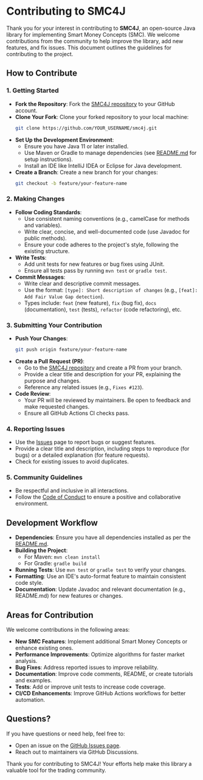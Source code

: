 # Contributing to SMC4J

Thank you for your interest in contributing to **SMC4J**, an open-source Java library for implementing Smart Money Concepts (SMC). We welcome contributions from the community to help improve the library, add new features, and fix issues. This document outlines the guidelines for contributing to the project.

## How to Contribute

### 1. Getting Started
- **Fork the Repository**: Fork the [SMC4J repository](https://github.com/smc4j/smc4j) to your GitHub account.
- **Clone Your Fork**: Clone your forked repository to your local machine:
  ```bash
  git clone https://github.com/YOUR_USERNAME/smc4j.git
  ```
- **Set Up the Development Environment**:
    - Ensure you have Java 11 or later installed.
    - Use Maven or Gradle to manage dependencies (see [README.md](README.md) for setup instructions).
    - Install an IDE like IntelliJ IDEA or Eclipse for Java development.
- **Create a Branch**: Create a new branch for your changes:
  ```bash
  git checkout -b feature/your-feature-name
  ```

### 2. Making Changes
- **Follow Coding Standards**:
    - Use consistent naming conventions (e.g., camelCase for methods and variables).
    - Write clear, concise, and well-documented code (use Javadoc for public methods).
    - Ensure your code adheres to the project's style, following the existing structure.
- **Write Tests**:
    - Add unit tests for new features or bug fixes using JUnit.
    - Ensure all tests pass by running `mvn test` or `gradle test`.
- **Commit Messages**:
    - Write clear and descriptive commit messages.
    - Use the format: `[type]: Short description of changes` (e.g., `[feat]: Add Fair Value Gap detection`).
    - Types include: `feat` (new feature), `fix` (bug fix), `docs` (documentation), `test` (tests), `refactor` (code refactoring), etc.

### 3. Submitting Your Contribution
- **Push Your Changes**:
  ```bash
  git push origin feature/your-feature-name
  ```
- **Create a Pull Request (PR)**:
    - Go to the [SMC4J repository](https://github.com/smc4j/smc4j) and create a PR from your branch.
    - Provide a clear title and description for your PR, explaining the purpose and changes.
    - Reference any related issues (e.g., `Fixes #123`).
- **Code Review**:
    - Your PR will be reviewed by maintainers. Be open to feedback and make requested changes.
    - Ensure all GitHub Actions CI checks pass.

### 4. Reporting Issues
- Use the [Issues](https://github.com/smc4j/smc4j/issues) page to report bugs or suggest features.
- Provide a clear title and description, including steps to reproduce (for bugs) or a detailed explanation (for feature requests).
- Check for existing issues to avoid duplicates.

### 5. Community Guidelines
- Be respectful and inclusive in all interactions.
- Follow the [Code of Conduct](CODE_OF_CONDUCT.md) to ensure a positive and collaborative environment.

## Development Workflow
- **Dependencies**: Ensure you have all dependencies installed as per the [README.md](README.md).
- **Building the Project**:
    - For Maven: `mvn clean install`
    - For Gradle: `gradle build`
- **Running Tests**: Use `mvn test` or `gradle test` to verify your changes.
- **Formatting**: Use an IDE's auto-format feature to maintain consistent code style.
- **Documentation**: Update Javadoc and relevant documentation (e.g., README.md) for new features or changes.

## Areas for Contribution
We welcome contributions in the following areas:
- **New SMC Features**: Implement additional Smart Money Concepts or enhance existing ones.
- **Performance Improvements**: Optimize algorithms for faster market analysis.
- **Bug Fixes**: Address reported issues to improve reliability.
- **Documentation**: Improve code comments, README, or create tutorials and examples.
- **Tests**: Add or improve unit tests to increase code coverage.
- **CI/CD Enhancements**: Improve GitHub Actions workflows for better automation.

## Questions?
If you have questions or need help, feel free to:
- Open an issue on the [GitHub Issues page](https://github.com/smc4j/smc4j/issues).
- Reach out to maintainers via GitHub Discussions.

Thank you for contributing to SMC4J! Your efforts help make this library a valuable tool for the trading community.